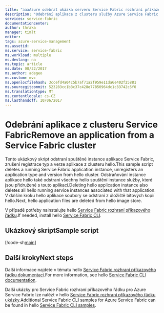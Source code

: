 ```yaml
---
title: "aaaAzure odebrat ukázka serveru Service Fabric rozhraní příkazového řádku skriptu"
description: "Odebrání aplikace z clusteru služby Azure Service Fabric pomocí hello příkazového řádku Azure Service Fabric"
services: service-fabric
documentationcenter: 
author: thraka
manager: timlt
editor: 
tags: azure-service-management
ms.assetid: 
ms.service: service-fabric
ms.workload: multiple
ms.devlang: na
ms.topic: article
ms.date: 08/22/2017
ms.author: adegeo
ms.custom: mvc
ms.openlocfilehash: 3ccefd4a04c5b7af71a2f959e11da6e402f25881
ms.sourcegitcommit: 523283cc1b3c37c428e77850964dc1c33742c5f0
ms.translationtype: MT
ms.contentlocale: cs-CZ
ms.lasthandoff: 10/06/2017
---
```

# <a name="remove-an-application-from-a-service-fabric-cluster"></a><span data-ttu-id="f36ec-103">Odebrání aplikace z clusteru Service Fabric</span><span class="sxs-lookup"><span data-stu-id="f36ec-103">Remove an application from a Service Fabric cluster</span></span>

<span data-ttu-id="f36ec-104">Tento ukázkový skript odstraní spuštěné instance aplikace Service Fabric, zrušení registrace typ a verze aplikace z clusteru hello.</span><span class="sxs-lookup"><span data-stu-id="f36ec-104">This sample script deletes a running Service Fabric application instance, unregisters an application type and version from hello cluster.</span></span>  <span data-ttu-id="f36ec-105">Odstraňování instance aplikace hello také odstraní všechny hello spuštění instance služby, které jsou přidružené s touto aplikací.</span><span class="sxs-lookup"><span data-stu-id="f36ec-105">Deleting hello application instance also deletes all hello running service instances associated with that application.</span></span> <span data-ttu-id="f36ec-106">V dalším kroku hello aplikace soubory se odstraní z úložiště bitových kopií hello.</span><span class="sxs-lookup"><span data-stu-id="f36ec-106">Next, hello application files are deleted from hello image store.</span></span> 

<span data-ttu-id="f36ec-107">V případě potřeby nainstalujte hello [Service Fabric rozhraní příkazového řádku](../service-fabric-cli.md).</span><span class="sxs-lookup"><span data-stu-id="f36ec-107">If needed, install hello [Service Fabric CLI](../service-fabric-cli.md).</span></span>

## <a name="sample-script"></a><span data-ttu-id="f36ec-108">Ukázkový skript</span><span class="sxs-lookup"><span data-stu-id="f36ec-108">Sample script</span></span>

[!code-sh[main](../../../cli_scripts/service-fabric/remove-application/remove-application.sh "Remove an application from a cluster")]

## <a name="next-steps"></a><span data-ttu-id="f36ec-109">Další kroky</span><span class="sxs-lookup"><span data-stu-id="f36ec-109">Next steps</span></span>

<span data-ttu-id="f36ec-110">Další informace najdete v tématu hello [Service Fabric rozhraní příkazového řádku dokumentaci](../service-fabric-cli.md).</span><span class="sxs-lookup"><span data-stu-id="f36ec-110">For more information, see hello [Service Fabric CLI documentation](../service-fabric-cli.md).</span></span>

<span data-ttu-id="f36ec-111">Další ukázky pro Service Fabric rozhraní příkazového řádku pro Azure Service Fabric lze nalézt v hello [Service Fabric rozhraní příkazového řádku ukázky](../samples-cli.md).</span><span class="sxs-lookup"><span data-stu-id="f36ec-111">Additional Service Fabric CLI samples for Azure Service Fabric can be found in hello [Service Fabric CLI samples](../samples-cli.md).</span></span>
